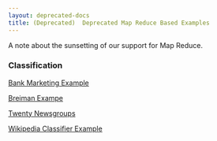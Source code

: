 ```yaml
---
layout: deprecated-docs
title: (Deprecated)  Deprecated Map Reduce Based Examples
---
```




A note about the sunsetting of our support for Map Reduce.


### Classification

[Bank Marketing Example](classification/bankmarketing-example.html)

[Breiman Exampe](classification/breiman-example.html)

[Twenty Newsgroups](classification/twenty-newsgroups.html)

[Wikipedia Classifier Example](classification/wikipedia-classifier-example.html)
